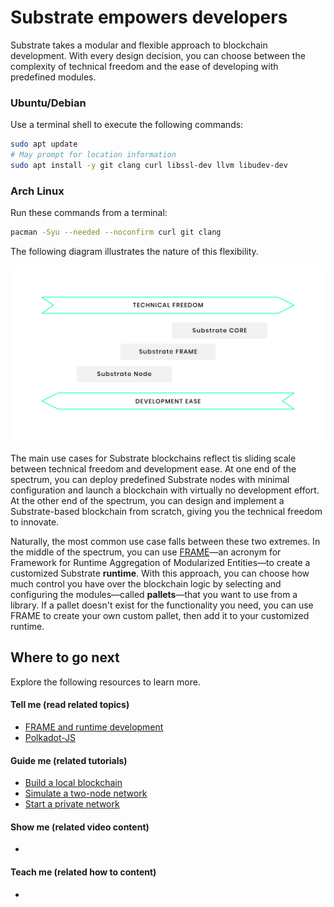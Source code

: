 # Substrate empowers developers

Substrate takes a modular and flexible approach to blockchain development.
With every design decision, you can choose between the complexity of technical freedom and the ease of developing with predefined modules.

### Ubuntu/Debian

Use a terminal shell to execute the following commands:

```bash
sudo apt update
# May prompt for location information
sudo apt install -y git clang curl libssl-dev llvm libudev-dev
```

### Arch Linux

Run these commands from a terminal:

```bash
pacman -Syu --needed --noconfirm curl git clang
```

The following diagram illustrates the nature of this flexibility.

![Technical freedom vs development ease](../img/main-docs/technical-freedom.png)

The main use cases for Substrate blockchains reflect tis sliding scale between technical freedom and development ease.
At one end of the spectrum, you can deploy predefined Substrate nodes with minimal configuration and launch a blockchain with virtually no development effort.
At the other end of the spectrum, you can design and implement a Substrate-based blockchain from scratch, giving you the technical freedom to innovate.

Naturally, the most common use case falls between these two extremes.
In the middle of the spectrum, you can use [FRAME](/v3/runtime/frame)—an acronym for Framework for Runtime Aggregation of Modularized Entities—to create a customized Substrate **runtime**.
With this approach, you can choose how much control you have over the blockchain logic by selecting and configuring the modules—called **pallets**—that you want to use from a library.
If a pallet doesn't exist for the functionality you need, you can use FRAME to create your own custom pallet, then add it to your customized runtime.

## Where to go next

Explore the following resources to learn more.

#### Tell me (read related topics)

- [FRAME and runtime development](/v3/concepts/runtime)
- [Polkadot-JS](../reference/polkadot-js.md)

#### Guide me (related tutorials)

- [Build a local blockchain](../tutorials/01-build-local-blockchain.md)
- [Simulate a two-node network](../tutorials/02-simulate-network.md)
- [Start a private network](../tutorials/03-private-network.md)

#### Show me (related video content)

-

#### Teach me (related how to content)

-
